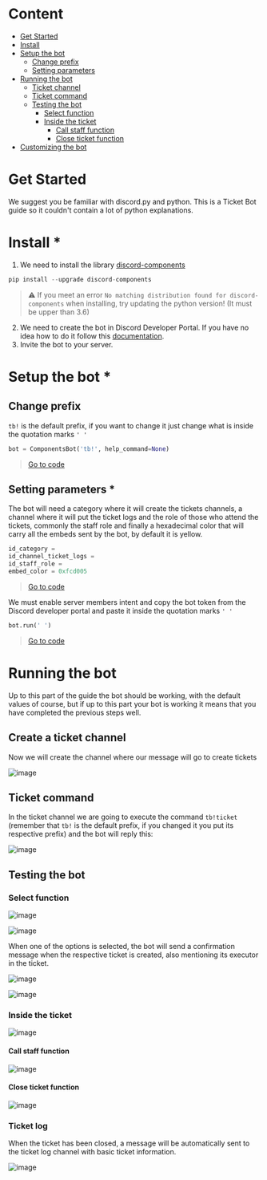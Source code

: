 # Content
* [Get Started](https://github.com/astrxnomo/discord-ticket-bot-py#get-started)
* [Install](https://github.com/astrxnomo/discord-ticket-bot-py#install-)
* [Setup the bot](https://github.com/astrxnomo/discord-ticket-bot-py#setup-the-bot-)
  - [Change prefix](https://github.com/astrxnomo/discord-ticket-bot-py#change-prefix)
  - [Setting parameters](https://github.com/astrxnomo/discord-ticket-bot-py#setting-parameters-)
* [Running the bot](https://github.com/astrxnomo/discord-ticket-bot-py#running-the-bot)
  - [Ticket channel](https://github.com/astrxnomo/discord-ticket-bot-py#ticket-channel)
  - [Ticket command](https://github.com/astrxnomo/discord-ticket-bot-py#ticket-command)
  - [Testing the bot](https://github.com/astrxnomo/discord-ticket-bot-py#testing-the-bot)
    - [Select function](https://github.com/astrxnomo/discord-ticket-bot-py#select-function)
    - [Inside the ticket](https://github.com/astrxnomo/discord-ticket-bot-py#inside-the-ticket)
      - [Call staff function](https://github.com/astrxnomo/discord-ticket-bot-py#call-staff-function)
      - [Close ticket function](https://github.com/astrxnomo/discord-ticket-bot-py#close-ticket-function)
* [Customizing the bot]()


# Get Started
We suggest you be familiar with discord.py and python. This is a Ticket Bot guide so it couldn't contain a lot of python explanations.

# Install *
1. We need to install the library [discord-components](https://devkiki7000.gitbook.io/discord-components/)

```py
pip install --upgrade discord-components
```

> ⚠️ If you meet an error `No matching distribution found for discord-components` when installing, try updating the python version! (It must be upper than 3.6)

2. We need to create the bot in Discord Developer Portal. If you have no idea how to do it follow this [documentation](https://discord.com/developers/docs/getting-started#creating-an-app).
3. Invite the bot to your server.

# Setup the bot *

## Change prefix 

`tb!` is the default prefix, if you want to change it just change what is inside the quotation marks `' '`

```py
bot = ComponentsBot('tb!', help_command=None)
```
> [Go to code](https://github.com/astrxnomo/discord-ticket-bot-py/blob/a74c6c23be90d7356b197e441ed3bf3944344635/main.py#L9)

## Setting parameters *
The bot will need a category where it will create the tickets channels, a channel where it will put the ticket logs and the role of those who attend the tickets, commonly the staff role and finally a hexadecimal color that will carry all the embeds sent by the bot, by default it is yellow.

```py
id_category =
id_channel_ticket_logs =
id_staff_role =
embed_color = 0xfcd005 
```
> [Go to code]()


We must enable server members intent and copy the bot token from the Discord developer portal and paste it inside the quotation marks `' '`
```py
bot.run(' ')
```
> [Go to code]() 

# Running the bot

Up to this part of the guide the bot should be working, with the default values of course, but if up to this part your bot is working it means that you have completed the previous steps well.

## Create a ticket channel

Now we will create the channel where our message will go to create tickets

![image](https://user-images.githubusercontent.com/75272665/174153373-7f1113f5-c21b-4592-98f6-99478fdd7307.png)

## Ticket command

In the ticket channel we are going to execute the command `tb!ticket` (remember that `tb!` is the default prefix, if you changed it you put its respective prefix) and the bot will reply this:

![image](https://user-images.githubusercontent.com/75272665/174154120-df75f170-b378-4324-857a-53050a2c1884.png)

## Testing the bot

### Select function
![image](https://user-images.githubusercontent.com/75272665/174156497-2f13d506-7ae2-4074-8e06-ac887ca46932.png)

![image](https://user-images.githubusercontent.com/75272665/174156675-39bb34fa-5bac-4543-8399-06cf07f56fdb.png)

When one of the options is selected, the bot will send a confirmation message when the respective ticket is created, also mentioning its executor in the ticket.

![image](https://user-images.githubusercontent.com/75272665/174156906-6c56e21c-878a-4f4a-affe-c9462fa01e52.png)

![image](https://user-images.githubusercontent.com/75272665/174156983-8f871413-d75f-417b-b4ba-6077db365d8c.png)

### Inside the ticket

![image](https://user-images.githubusercontent.com/75272665/174157033-8ebf9975-04ea-4246-8f6e-7951b7b8d6b9.png)

#### Call staff function
![image](https://user-images.githubusercontent.com/75272665/174157118-7d67a67e-6283-49fd-9b4e-72106716090b.png)

#### Close ticket function
![image](https://user-images.githubusercontent.com/75272665/174157206-4b69ef02-e0ac-4ab7-b69d-ae26139fd37c.png)

### Ticket log

When the ticket has been closed, a message will be automatically sent to the ticket log channel with basic ticket information.

![image](https://user-images.githubusercontent.com/75272665/174157271-92372073-5bd3-4e75-b466-f5947194e43d.png)

